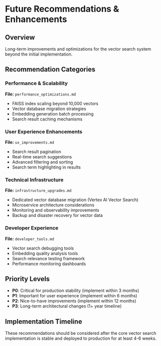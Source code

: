 # Future Recommendations & Enhancements

## Overview
Long-term improvements and optimizations for the vector search system beyond the initial implementation.

## Recommendation Categories

### Performance & Scalability
**File:** `performance_optimizations.md`
- FAISS index scaling beyond 10,000 vectors
- Vector database migration strategies
- Embedding generation batch processing
- Search result caching mechanisms

### User Experience Enhancements  
**File:** `ux_improvements.md`
- Search result pagination
- Real-time search suggestions
- Advanced filtering and sorting
- Search term highlighting in results

### Technical Infrastructure
**File:** `infrastructure_upgrades.md`
- Dedicated vector database migration (Vertex AI Vector Search)
- Microservice architecture considerations  
- Monitoring and observability improvements
- Backup and disaster recovery for vector data

### Developer Experience
**File:** `developer_tools.md`
- Vector search debugging tools
- Embedding quality analysis tools
- Search relevance testing framework
- Performance monitoring dashboards

## Priority Levels
- **P0**: Critical for production stability (implement within 3 months)
- **P1**: Important for user experience (implement within 6 months)
- **P2**: Nice-to-have improvements (implement within 12 months)
- **P3**: Long-term architectural changes (1+ year timeline)

## Implementation Timeline
These recommendations should be considered after the core vector search implementation is stable and deployed to production for at least 4-6 weeks.